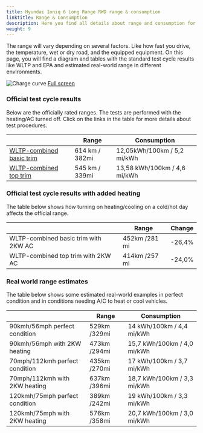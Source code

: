 ```yaml
---
title: Hyundai Ioniq 6 Long Range RWD range & consumption
linktitle: Range & Consumption
description: Here you find all details about range and consumption for Hyundai Ioniq 6 Long Range RWD.
weight: 9
---
```

<!-- markdownlint-disable MD033 -->

The range will vary depending on several factors. Like how fast you drive, the temperature, wet or dry road, and the equipped equipment. On this page, you will find a diagram and tables with the standard test cycle results like WLTP and EPA and estimated real-world range in different environments. 

![Charge curve](../range.svg  "Range information")
[Full screen](../range.svg)

### Official test cycle results

Below are the officially rated ranges. The tests are performed with the heating/AC turned off. Click on the links in the table for more details about test procedures. 

| | Range  | Consumption  |
|----|-----|------|
| [WLTP-combined basic trim](../../../../../guides/understandingrange/wltp/) | 614 km / 382mi |12,05kWh/100km / 5,2 mi/kWh | 
| [WLTP-combined top trim](../../../../../guides/understandingrange/wltp/) | 545 km / 339mi | 13,58 kWh/100km / 4,6 mi/kWh | 

### Official test cycle results with added heating

The table below shows how turning on heating/cooling on a cold/hot day affects the official range. 

| | Range  | Change  |
|----|-----|------|
| WLTP-combined basic trim with 2KW AC | 452km /281 mi | -26,4%|
| WLTP-combined top trim with 2KW AC | 414km /257 mi | -24,0%|

### Real world range estimates

The table below shows some estimated real-world examples in perfect condition and in conditions needing A/C to heat or cool vehicles. 

| | Range  | Consumption  |
|----|-----|------|
| 90kmh/56mph perfect condition | 529km /329mi| 14 kWh/100km / 4,4 mi/kWh |
| 90kmh/56mph with 2KW heating | 473km /294mi| 15,7 kWh/100km / 4,0 mi/kWh |
| 70mph/112kmh perfect condition | 435km /270mi| 17 kWh/100km / 3,7 mi/kWh|
| 70mph/112kmh with 2KW heating | 637km /396mi| 18,7 kWh/100km / 3,3 mi/kWh  |
| 120kmh/75mph perfect condition | 389km /242mi| 19 kWh/100km / 3,3 mi/kWh |
| 120kmh/75mph with 2KW heating | 576km /358mi| 20,7 kWh/100km / 3,0 mi/kWh |
